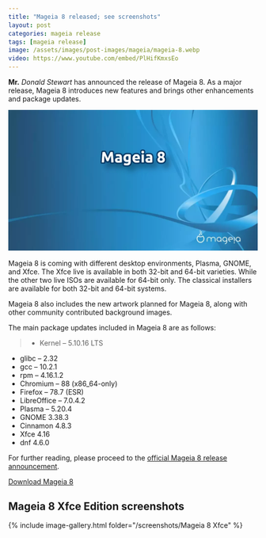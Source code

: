 ```yaml
---
title: "Mageia 8 released; see screenshots"
layout: post
categories: mageia release
tags: [mageia release]
image: /assets/images/post-images/mageia/mageia-8.webp
video: https://www.youtube.com/embed/PlHifKmxsEo
---
```


**Mr.** *Donald Stewart* has announced the release of Mageia 8. As a major release, Mageia 8 introduces new features and brings other enhancements and package updates.

![Mageia 8 Preview](/assets/images/post-images/mageia/mageia-8.webp)

Mageia 8 is coming with different desktop environments, Plasma, GNOME, and Xfce. The Xfce live is available in both 32-bit and 64-bit varieties. While the other two live ISOs are available for 64-bit only. The classical installers are available for both 32-bit and 64-bit systems.

Mageia 8 also includes the new artwork planned for Mageia 8, along with other community contributed background images.

The main package updates included in Mageia 8 are as follows:
> - Kernel – 5.10.16 LTS
- glibc – 2.32
- gcc – 10.2.1
- rpm – 4.16.1.2
- Chromium – 88 (x86_64-only)   
- Firefox – 78.7 (ESR)   
- LibreOffice – 7.0.4.2   
- Plasma – 5.20.4   
- GNOME 3.38.3   
- Cinnamon 4.8.3   
- Xfce 4.16
- dnf 4.6.0

For further reading, please proceed to the [official Mageia 8 release announcement](https://blog.mageia.org/en/2021/02/26/made-it-to-a-byte-announcing-the-release-of-mageia-8/).

<a class="download" href="https://www.mageia.org/en/8/">Download Mageia 8</a>

## Mageia 8 Xfce Edition screenshots
{% include image-gallery.html folder="/screenshots/Mageia 8 Xfce" %}